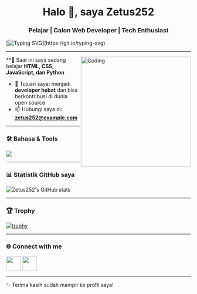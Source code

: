 <h1 align="center">Halo 👋, saya Zetus252</h1>
<h3 align="center">Pelajar | Calon Web Developer | Tech Enthusiast</h3>

<!-- Animasi teks -->
[![Typing SVG](https://readme-typing-svg.herokuapp.com?size=24&duration=4000&color=00BFFF&center=true&vCenter=true&lines=Welcome+to+my+profile!;Saya+suka+belajar+coding;Let's+build+something+awesome!)](https://git.io/typing-svg)

---

<!-- GIF Coding -->
<img align="right" alt="Coding" width="300" src="https://media.giphy.com/media/qgQUggAC3Pfv687qPC/giphy.gif">

**🌱 Saat ini saya sedang belajar **HTML, CSS, JavaScript, dan Python**
- 🎯 Tujuan saya: menjadi **developer hebat** dan bisa berkontribusi di dunia open source
- 📫 Hubungi saya di: **[zetus252@example.com](mailto:zetus252@example.com)**

---

### 🛠️ Bahasa & Tools
<p align="left">
  <img src="https://skillicons.dev/icons?i=html,css,js,bootstrap,vscode" />
</p>

---

### 📊 Statistik GitHub saya
![Zetus252's GitHub stats](https://github-readme-stats.vercel.app/api?username=Zetus252&show_icons=true&theme=tokyonight)

---

### 🏆 Trophy
[![trophy](https://github-profile-trophy.vercel.app/?username=Zetus252&theme=onedark&margin-w=10&margin-h=10)](https://github.com/ryo-ma/github-profile-trophy)

---

### 🌐 Connect with me
<p align="left">
<a href="https://www.instagram.com/zetus252" target="blank"><img align="center" src="https://skillicons.dev/icons?i=instagram" height="40" /></a>
<a href="https://www.linkedin.com/in/zetus252" target="blank"><img align="center" src="https://skillicons.dev/icons?i=linkedin" height="40" /></a>
</p>

---

✨ Terima kasih sudah mampir ke profil saya!
